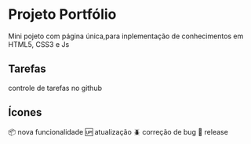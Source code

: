 # Projeto Portfólio
Mini pojeto com página única,para inplementação de conhecimentos em HTML5, CSS3 e Js

## Tarefas
controle de tarefas no github

## Ícones
:package: nova funcionalidade
:up: atualização
:beetle: correção de bug
:checkered_flag: release

